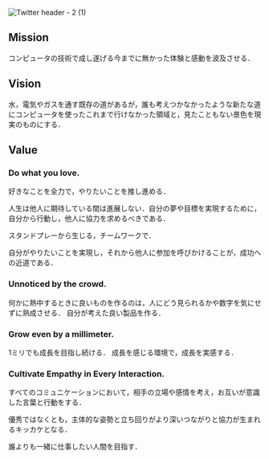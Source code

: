 
![Twitter header - 2 (1)](https://github.com/qqey/.github/assets/26848713/e3572936-43ea-4aaf-adb4-92e248fe518d)


## Mission
コンピュータの技術で成し遂げる今までに無かった体験と感動を波及させる．

## Vision
水，電気やガスを通す既存の道があるが，誰も考えつかなかったような新たな道にコンピュータを使ったこれまで行けなかった領域と，見たこともない景色を現実のものにする．


## Value

### Do what you love.
好きなことを全力で，やりたいことを推し進める．

人生は他人に期待している間は進展しない．自分の夢や目標を実現するために，自分から行動し，他人に協力を求めるべきである．

スタンドプレーから生じる，チームワークで．

自分がやりたいことを実現し，それから他人に参加を呼びかけることが，成功への近道である．

### Unnoticed by the crowd.

何かに熱中するときに良いものを作るのは，人にどう見られるかや数字を気にせずに熟成させる．
自分が考えた良い製品を作る．

### Grow even by a millimeter.

1ミリでも成長を目指し続ける．
成長を感じる環境で，成長を実感する．

### Cultivate Empathy in Every Interaction.

すべてのコミュニケーションにおいて，相手の立場や感情を考え，お互いが意識した言葉と行動をする．

優秀ではなくとも，主体的な姿勢と立ち回りがより深いつながりと協力が生まれるキッカケとなる．

誰よりも一緒に仕事したい人間を目指す．

